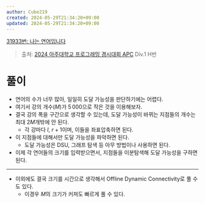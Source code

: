 ```yaml
---
author: Cube219
created: 2024-05-29T21:34:20+09:00
updated: 2024-05-29T21:34:20+09:00
---
```


[31933번: 나는 연어입니다](https://www.acmicpc.net/problem/31933)

> 출처: [2024 아주대학교 프로그래밍 경시대회 APC](https://www.acmicpc.net/category/1037) Div.1 H번

# 풀이

* 연어의 수가 너무 많아, 일일히 도달 가능성을 판단하기에는 어렵다.
* 여기서 강의 개수($M$)가 $5 \, 000$으로 작은 것을 이용해보자.
* 결국 강의 폭을 구간으로 생각할 수 있는데, 도달 가능성이 바뀌는 지점들의 개수는 최대 $2M$개밖에 안 된다.
    * 각 강마다 $l$, $r+1$이며, 이들을 좌표압축하면 된다.
* 이 지점들에 대해서만 도달 가능성을 파악하면 된다.
    * 도달 가능성은 DSU, 그래프 탐색 등 아무 방법이나 사용하면 된다.
* 이제 각 연어들의 크기를 입력받으면서, 지점들을 이분탐색해 도달 가능성을 구하면 된다.
---
* 이외에도 결국 크기를 시간으로 생각해서 Offline Dynamic Connectivity로 풀 수도 있다.
    * 이경우 $M$의 크기가 커져도 빠르게 풀 수 있다.

